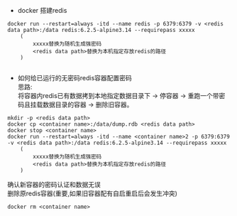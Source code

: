 * docker 搭建redis

```shell script
docker run --restart=always -itd --name redis -p 6379:6379 -v <redis data path>:/data redis:6.2.5-alpine3.14 --requirepass xxxxx
    (
        xxxxx替换为随机生成强密码
        <redis data path>替换为本机指定存放redis的路径
    )
    
```

* 如何给已运行的无密码redis容器配置密码 <br /> 思路: <br />将容器内redis已有数据拷到本地指定数据目录下 -> 停容器 -> 重跑一个带密码且挂载数据目录的容器 -> 删除旧容器。
```shell script
mkdir -p <redis data path>
docker cp <container name>:/data/dump.rdb <redis data path>
docker stop <container name>
docker run --restart=always -itd --name <container name>2 -p 6379:6379 -v <redis data path>:/data redis:6.2.5-alpine3.14 --requirepass xxxxx
    (
        xxxxx替换为随机生成强密码
        <redis data path>替换为本机指定存放redis的路径
    )
```

确认新容器的密码认证和数据无误 <br /> 删除原redis容器(重要,如果旧容器配有自启重启后会发生冲突)
```shell script
docker rm <container name>
```
